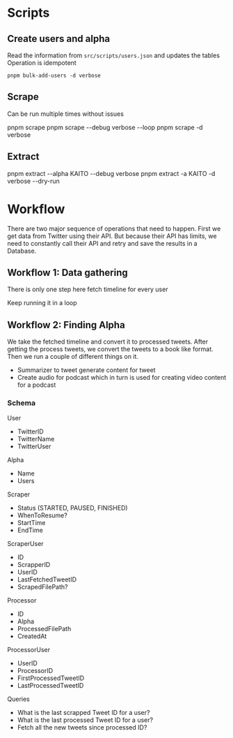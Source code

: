 # Scripts

## Create users and alpha

Read the information from `src/scripts/users.json` and updates the tables
Operation is idempotent

```
pnpm bulk-add-users -d verbose
```

## Scrape

Can be run multiple times without issues

pnpm scrape
pnpm scrape --debug verbose --loop
pnpm scrape -d verbose

## Extract

pnpm extract --alpha KAITO --debug verbose
pnpm extract -a KAITO -d verbose --dry-run

# Workflow

There are two major sequence of operations that need to happen. First we get data from Twitter using their API. But because their API has limits, we need to constantly call their API and retry and save the results in a Database.

## Workflow 1: Data gathering

There is only one step here fetch timeline for every user

Keep running it in a loop

## Workflow 2: Finding Alpha

We take the fetched timeline and convert it to processed tweets.
After getting the process tweets, we convert the tweets to a book like format. Then we run a couple of different things on it.

- Summarizer to tweet generate content for tweet
- Create audio for podcast which in turn is used for creating video content for a podcast

### Schema

User

- TwitterID
- TwitterName
- TwitterUser

Alpha

- Name
- Users

Scraper

- Status (STARTED, PAUSED, FINISHED)
- WhenToResume?
- StartTime
- EndTime

ScraperUser

- ID
- ScrapperID
- UserID
- LastFetchedTweetID
- ScrapedFilePath?

Processor

- ID
- Alpha
- ProcessedFilePath
- CreatedAt

ProcessorUser

- UserID
- ProcessorID
- FirstProcessedTweetID
- LastProcessedTweetID

Queries

- What is the last scrapped Tweet ID for a user?
- What is the last processed Tweet ID for a user?
- Fetch all the new tweets since processed ID?
